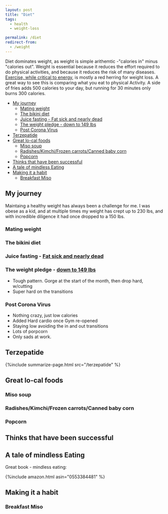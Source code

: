 ```yaml
---
layout: post
title: "Diet"
tags:
  - health
  - weight-loss

permalink: /diet
redirect-from:
  - /weight
---
```


Diet dominates weight, as weight is simple arithemtic -"calories in" minus "calories out". Weight is essential because it reduces the effort required to do physical activities, and because it reduces the risk of many diseases. [Exercise, while critical to energy](/exercise), is mostly a red herring for weight loss. A great way to see this is comparing what you eat to physical Activity. A side of fries adds 500 calories to your day, but running for 30 minutes only burns 300 calories.

<!-- prettier-ignore-start -->


<!-- vim-markdown-toc-start -->

- [My journey](#my-journey)
    - [Mating weight](#mating-weight)
    - [The bikini diet](#the-bikini-diet)
    - [Juice fasting - Fat sick and nearly dead](#juice-fasting---fat-sick-and-nearly-dead)
    - [The weight pledge - down to 149 lbs](#the-weight-pledge---down-to-149-lbs)
    - [Post Corona Virus](#post-corona-virus)
- [Terzepatide](#terzepatide)
- [Great lo-cal foods](#great-lo-cal-foods)
    - [Miso soup](#miso-soup)
    - [Radishes/Kimchi/Frozen carrots/Canned baby corn](#radisheskimchifrozen-carrotscanned-baby-corn)
    - [Popcorn](#popcorn)
- [Thinks that have been successful](#thinks-that-have-been-successful)
- [A tale of mindless Eating](#a-tale-of-mindless-eating)
- [Making it a habit](#making-it-a-habit)
    - [Breakfast Miso](#breakfast-miso)

<!-- vim-markdown-toc -->
<!-- prettier-ignore-end -->

## My journey

Maintaing a healthy weight has always been a challenge for me. I was obese as a kid, and at multiple times my weight has crept up to 230 lbs, and with incredible diligence it had once dropped to a 150 lbs.

### Mating weight

### The bikini diet

### Juice fasting - [Fat sick and nearly dead](http://ighealth.blogspot.com/2011/08/fat-sick-and-nearly-dead.html)

### The weight pledge - [down to 149 lbs](http://ighealth.blogspot.com/search/label/weight_update)

- Tough pattern. Gorge at the start of the month, then drop hard, w/cutting
- Super hard on the transitions

### Post Corona Virus

- Nothing crazy, just low calories
- Added Hard cardio once Gym re-opened
- Staying low avoiding the in and out transitions
- Lots of porpcorn
- Only sads at work.

## Terzepatide

{%include summarize-page.html src="/terzepatide" %}

## Great lo-cal foods

### Miso soup

### Radishes/Kimchi/Frozen carrots/Canned baby corn

### Popcorn

## Thinks that have been successful

## A tale of mindless Eating

Great book - mindless eating:

{%include amazon.html asin="0553384481" %}

## Making it a habit

### Breakfast Miso
